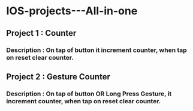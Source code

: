 # IOS-projects---All-in-one

## Project 1 : Counter
### Description : On tap of button it increment counter, when tap on reset clear counter.


## Project 2 : Gesture Counter
### Description : On tap of button OR Long Press Gesture, it increment counter, when tap on reset clear counter.
